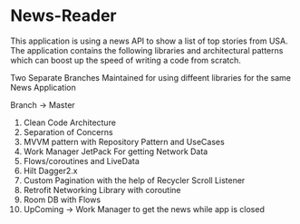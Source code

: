 # News-Reader
This application is using a news API to show a list of top stories from USA. 
The application contains the following libraries and architectural patterns which can boost up the speed of writing a code from scratch.

Two Separate Branches Maintained for using diffeent libraries for the same News Application

Branch -> Master 

1. Clean Code Architecture
2. Separation of Concerns 
3. MVVM pattern with Repository Pattern and UseCases
4. Work Manager JetPack For getting Network Data 
4. Flows/coroutines and LiveData
4. Hilt Dagger2.x
5. Custom Pagination with the help of Recycler Scroll Listener 
7. Retrofit Networking Library with coroutine 
8. Room DB with Flows
9. UpComing -> Work Manager to get the news while app is closed


